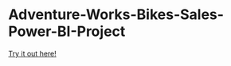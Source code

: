 # Adventure-Works-Bikes-Sales-Power-BI-Project

[Try it out here!](https://app.powerbi.com/view?r=eyJrIjoiZmE3ZTk4YmUtZjZhYS00NmVjLWE5NmEtMjE0YTQ1MTBiNjgwIiwidCI6ImJkMGNhZWQyLTBiNTctNDllNy1hMjY2LTYzMWZhNmE2YzIyYSJ9&pageName=36e71bff762c1ec68bac)
